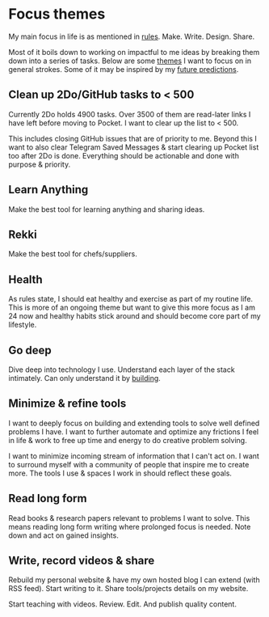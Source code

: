 # Focus themes

My main focus in life is as mentioned in [rules](rules.md). Make. Write. Design. Share.

Most of it boils down to working on impactful to me ideas by breaking them down into a series of tasks. Below are some [themes](https://www.youtube.com/watch?v=NVGuFdX5guE) I want to focus on in general strokes. Some of it may be inspired by my [future predictions](../future/future.md).

## Clean up 2Do/GitHub tasks to < 500

Currently 2Do holds 4900 tasks. Over 3500 of them are read-later links I have left before moving to Pocket. I want to clear up the list to < 500.

This includes closing GitHub issues that are of priority to me. Beyond this I want to also clear Telegram Saved Messages & start clearing up Pocket list too after 2Do is done. Everything should be actionable and done with purpose & priority.

## Learn Anything

Make the best tool for learning anything and sharing ideas.

## Rekki

Make the best tool for chefs/suppliers.

## Health

As rules state, I should eat healthy and exercise as part of my routine life. This is more of an ongoing theme but want to give this more focus as I am 24 now and healthy habits stick around and should become core part of my lifestyle.

## Go deep

Dive deep into technology I use. Understand each layer of the stack intimately. Can only understand it by [building](https://github.com/nikitavoloboev/build-to-learn).

## Minimize & refine tools

I want to deeply focus on building and extending tools to solve well defined problems I have. I want to further automate and optimize any frictions I feel in life & work to free up time and energy to do creative problem solving.

I want to minimize incoming stream of information that I can't act on. I want to surround myself with a community of people that inspire me to create more. The tools I use & spaces I work in should reflect these goals.

## Read long form

Read books & research papers relevant to problems I want to solve. This means reading long form writing where prolonged focus is needed. Note down and act on gained insights.

## Write, record videos & share

Rebuild my personal website & have my own hosted blog I can extend (with RSS feed). Start writing to it. Share tools/projects details on my website.

Start teaching with videos. Review. Edit. And publish quality content.

